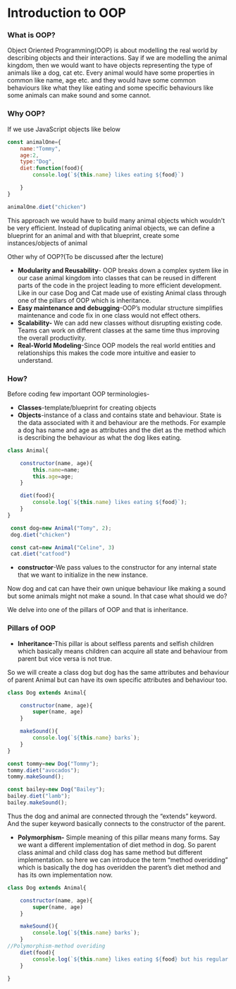 # Introduction to OOP

### What is OOP?

Object Oriented Programming(OOP) is about modelling the real world by describing objects and their interactions.  Say if we are modelling the animal kingdom, then we would want to have objects representing the type of animals like a dog, cat etc. Every animal would have some properties in common like name, age etc. and they would have some common behaviours like what they like eating and some specific behaviours like some animals can make sound and some cannot.

### Why OOP?

If we use JavaScript objects like below 

```jsx
const animalOne={
    name:"Tommy",
    age:2,
    type:"Dog",
    diet:function(food){
        console.log(`${this.name} likes eating ${food}`)

    }
}

animalOne.diet("chicken")
```

This approach we would have to build many animal objects which wouldn't be very efficient. Instead of duplicating animal objects, we can define a blueprint for an animal and with that blueprint, create some instances/objects of animal

Other why of OOP?(To be discussed after the lecture)

- **Modularity and Reusability**- OOP breaks down a complex system like in our case animal kingdom into classes that can be reused in different parts of the code in the project leading to more efficient development. Like in our case Dog and Cat made use of existing Animal class through one of the pillars of OOP which is inheritance.
- **Easy maintenance and debugging**-OOP’s modular structure simplifies maintenance and code fix in one class would not effect others.
- **Scalability-** We can add new classes without disrupting existing code. Teams can work on different classes at the same time thus improving the overall productivity.
- **Real-World Modeling**-Since OOP models the real world entities and relationships this makes the code more intuitive and easier to understand.

### How?

Before coding few important OOP terminologies-

- **Classes**-template/blueprint for creating objects
- **Objects**-instance of a class and contains state and behaviour. State is the data associated with it and behaviour are the methods. For example a dog has name and age as attributes and the diet as the method which is describing the behaviour as what the dog likes eating.

```jsx
class Animal{

    constructor(name, age){
        this.name=name;
        this.age=age;
    }

    diet(food){
        console.log(`${this.name} likes eating ${food}`);
    }
}

 const dog=new Animal("Tomy", 2);
 dog.diet("chicken")

 const cat=new Animal("Celine", 3)
 cat.diet("catfood")
```

- **constructor**-We pass values to the constructor for any internal state that we want to initialize in the new instance.

Now dog and cat can have their own unique behaviour like making a sound but some animals might not make a sound. In that case what should we do?

We delve into one of the pillars of OOP and that is inheritance.

### Pillars of OOP

- **Inheritance**-This pillar is about selfless parents and selfish children which basically means children can acquire all state and behaviour from parent but vice versa is not true.

So we will create a class dog but dog has the same attributes and behaviour of parent Animal but can have its own specific attributes and behaviour too.

```jsx
class Dog extends Animal{

    constructor(name, age){
        super(name, age)
    }

    makeSound(){
        console.log(`${this.name} barks`);
    }
}

const tommy=new Dog("Tommy");
tommy.diet("avocados");
tommy.makeSound();

const bailey=new Dog("Bailey");
bailey.diet("lamb");
bailey.makeSound();
```

Thus the dog and animal are connected through the “extends” keyword. And the super keyword basically connects to the constructor of the parent.

- **Polymorphism-** Simple meaning of this pillar means many forms. Say we want a different implementation of diet method in dog. So parent class animal and child class dog has same method but different implementation. so here we can introduce the term “method overidding” which is basically the dog has overidden the parent’s diet method and has its own implementation now.

```jsx
class Dog extends Animal{

    constructor(name, age){
        super(name, age)
    }

    makeSound(){
        console.log(`${this.name} barks`);
    }
//Polymorphism-method overiding
    diet(food){
        console.log(`${this.name} likes eating ${food} but his regular diet contains dog food too for extra nutrition`);
    }
    
}
```